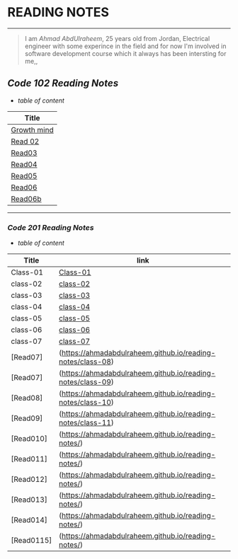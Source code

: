 # READING NOTES
___
> I am *Ahmad AbdUlraheem*, 25 years old from Jordan, Electrical engineer with some experince in the field and for now I'm involved in software development course which it always has been intersting for me,, 

## ***Code 102 Reading Notes*** 
* *table of content*

| **Title**    | 
| ------------- |
|  [Growth mind](https://ahmadabdulraheem.github.io/reading-notes/growthMind)| 
| [Read 02](https://ahmadabdulraheem.github.io/reading-notes/read02)  |
| [Read03](https://ahmadabdulraheem.github.io/reading-notes/read03) |
| [Read04](https://ahmadabdulraheem.github.io/reading-notes/read04) | 
|[Read05](https://ahmadabdulraheem.github.io/reading-notes/read05) | 
| [Read06](https://ahmadabdulraheem.github.io/reading-notes/read06) | 
|[Read06b](https://ahmadabdulraheem.github.io/reading-notes/read06b) |


________
### ***Code 201 Reading Notes***
* *table of content*

| **Title**    | **link** |
| ------------- |------|
|  Class-01 | [Class-01](https://ahmadabdulraheem.github.io/reading-notes/class-01) | 
| class-02 | [class-02](https://ahmadabdulraheem.github.io/reading-notes/class-02)  |
| class-03 | [class-03](https://ahmadabdulraheem.github.io/reading-notes/class-03) |
| class-04 | [class-04](https://ahmadabdulraheem.github.io/reading-notes/class-04) | 
| class-05 | [class-05](https://ahmadabdulraheem.github.io/reading-notes/class-05) | 
| class-06 | [class-06](https://ahmadabdulraheem.github.io/reading-notes/class-06) | 
| class-07 | [class-07](https://ahmadabdulraheem.github.io/reading-notes/class-07) |
| [Read07] | (https://ahmadabdulraheem.github.io/reading-notes/class-08) |
| [Read07] | (https://ahmadabdulraheem.github.io/reading-notes/class-09) |
| [Read08] | (https://ahmadabdulraheem.github.io/reading-notes/class-10) | 
| [Read09] | (https://ahmadabdulraheem.github.io/reading-notes/class-11) | 
| [Read010] | (https://ahmadabdulraheem.github.io/reading-notes/) | 
|[Read011]|(https://ahmadabdulraheem.github.io/reading-notes/) |
 |[Read012]|(https://ahmadabdulraheem.github.io/reading-notes/) |
| [Read013]|(https://ahmadabdulraheem.github.io/reading-notes/) | 
|[Read014]|(https://ahmadabdulraheem.github.io/reading-notes/) | 
| [Read0115]|(https://ahmadabdulraheem.github.io/reading-notes/) | 
